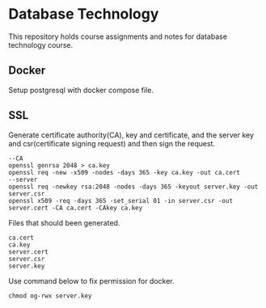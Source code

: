 # Database Technology

This repository holds course assignments and notes for database technology course.

## Docker

Setup postgresql with docker compose file.

## SSL

Generate certificate authority(CA), key and certificate, and the server key and csr(certificate signing request) and then sign the request.

```
--CA
openssl genrsa 2048 > ca.key
openssl req -new -x509 -nodes -days 365 -key ca.key -out ca.cert
--server
openssl req -newkey rsa:2048 -nodes -days 365 -keyout server.key -out server.csr
openssl x509 -req -days 365 -set_serial 01 -in server.csr -out server.cert -CA ca.cert -CAkey ca.key
```

Files that should been generated.

```
ca.cert
ca.key
server.cert
server.csr
server.key
```

Use command below to fix permission for docker.

```
chmod og-rwx server.key
```
